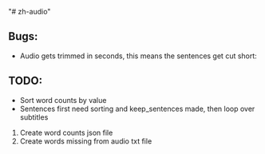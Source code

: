 "# zh-audio" 

## Bugs:
- Audio gets trimmed in seconds, this means the sentences get cut short: 

## TODO:
- Sort word counts by value
- Sentences first need sorting and keep_sentences made, then loop over subtitles

1. Create word counts json file
2. Create words missing from audio txt file
